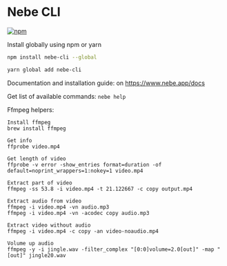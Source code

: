# Nebe CLI

[![npm](https://img.shields.io/npm/v/nebe-cli.svg)](https://www.npmjs.com/package/nebe-cli)

Install globally using npm or yarn

```bash
npm install nebe-cli --global
```
```bash
yarn global add nebe-cli
```

Documentation and installation guide: on https://www.nebe.app/docs

Get list of available commands: `nebe help`

Ffmpeg helpers:

```
Install ffmpeg
brew install ffmpeg

Get info
ffprobe video.mp4

Get length of video
ffprobe -v error -show_entries format=duration -of default=noprint_wrappers=1:nokey=1 video.mp4

Extract part of video
ffmpeg -ss 53.8 -i video.mp4 -t 21.122667 -c copy output.mp4

Extract audio from video
ffmpeg -i video.mp4 -vn audio.mp3
ffmpeg -i video.mp4 -vn -acodec copy audio.mp3

Extract video without audio
ffmpeg -i video.mp4 -c copy -an video-noaudio.mp4

Volume up audio
ffmpeg -y -i jingle.wav -filter_complex "[0:0]volume=2.0[out]" -map "[out]" jingle20.wav
```
